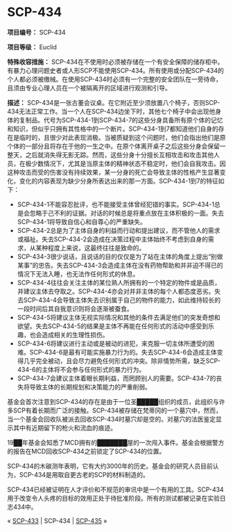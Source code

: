 # SCP-434
                        


**项目编号：** SCP-434

**项目等级：** Euclid

**特殊收容措施：** SCP-434在不使用时必须被存储在一个有安全保障的储存柜中。有暴力心理问题史者或人形SCP不能使用SCP-434。所有使用或分配SCP-434的个人都必须被缴械。在使用SCP-434时必须有一个完整的安全团队在一旁待命，且须由专业心理人员在一个被隔离开的区域进行观测和引导。

**描述：** SCP-434是一张古董会议桌。在它附近至少须放置八个椅子，否则SCP-434无法正常工作。当一个人在SCP-434边坐下时，其他七个椅子中会出现他身体的复制品。代号为SCP-434-1到SCP-434-7的这些分身具备所有原个体的记忆和知识，但似乎只拥有其性格中的一个断片。SCP-434-1到7都知道他们自身的存在是临时的，且很少对此表现消极。当被质疑到这个问题时，他们会指出他们是原个体的一部分且将存在于他的一生之中。在原个体离开桌子之后这些分身会保留一整天，之后就消失得无影无踪。然而，这些分身十分擅长互相攻击和攻击其他人员，在极少数情况下，尤其是当原主体的精神状态不稳定时，他们会自我攻击。因这种攻击而受的伤害没有持续效果，某一分身的死亡会导致主体的性格产生显著变化，变化的内容表现为缺少分身所表达出来的那一方面。SCP-434-1到7的特征如下：

- SCP-434-1不能容忍批评，也不能接受主体曾经犯错的事实。SCP-434-1总是会忽略于己不利的证据。对话的时候总是将重点放在主体积极的一面。失去SCP-434-1将导致自信心和自尊心的严重缺失。
- SCP-434-2总是为了主体自身的利益而行动和提出建议，而不管他人的需求或福祉。失去SCP-434-2会造成在决策过程中主体始终不考虑到自身的需求，从某种程度上来说，这最终往往是致命的。
- SCP-434-3很少说话，且说话的目的仅仅是为了站在主体的角度上提出“别做某事”的忠告。失去SCP-434-3会造成主体在没有药物帮助和并非迫不得已的情况下无法入睡，也无法作任何形式的休息。
- SCP-434-4往往会关注主体的某位熟人所拥有的一个特定的物件或是品质，并建议主体去夺取之。SCP-434-4亦会对并非主体的每个人都态度恶劣。失去SCP-434-4会导致主体失去识别属于自己的物件的能力，如此维持较长的一段时间后其自我意识则将会逐渐被蚕食。
- SCP-434-5将建议主体无视实际情况和其他的条件去满足他们的突发奇想和欲望。失去SCP-434-5的结果是主体不再能在任何形式的活动中感受到乐趣，也会造成相关的生理性损伤。
- SCP-434-6将建议进行主动或是被动的进犯，来克服一切主体所遭受的困难。SCP-434-6是最有可能实施暴力行为的。失去SCP-434-6会造成主体变得几乎完全被动，且会尽力避免任何形式的冲突。除非情势所需，缺乏SCP-434-6的主体将不会参与任何形式的暴力行为。
- SCP-434-7会建议主体着眼长期利益，而罔顾别人的需要。SCP-434-7的丧失将导致主体的长期规划和决策能力的严重削弱。

基金会首次注意到SCP-434的存在是由于一位圣█████组织的成员，此组织与许多SCP有着长期而广泛的接触。SCP-434被存储在梵蒂冈的一个墓穴中，然而，当一个基金会回收队被派去回收SCP-434时墓穴却是空的。对墓穴的法医鉴定显示其中有近期留下的枪火和流血的痕迹。

19██年基金会知悉了MCD拥有的███████屋的一次闯入事件。基金会根据警方的报告在MCD回收SCP-434之前锁定了SCP-434的位置。

SCP-434的木碳测年表明，它有大约3000年的历史。基金会的研究人员目前认为，SCP-434是用取自更古老的SCP的材料制造的。

SCP-434已经被证明在人才评价和不规范的审讯中是一个有用的工具。SCP-434用于改变令人头疼的目标的效用正处于待批准阶段。所有的测试都被记录在实验日志434中。



« [SCP-433](/scp-433) | SCP-434 | [SCP-435](/scp-435) »





                    